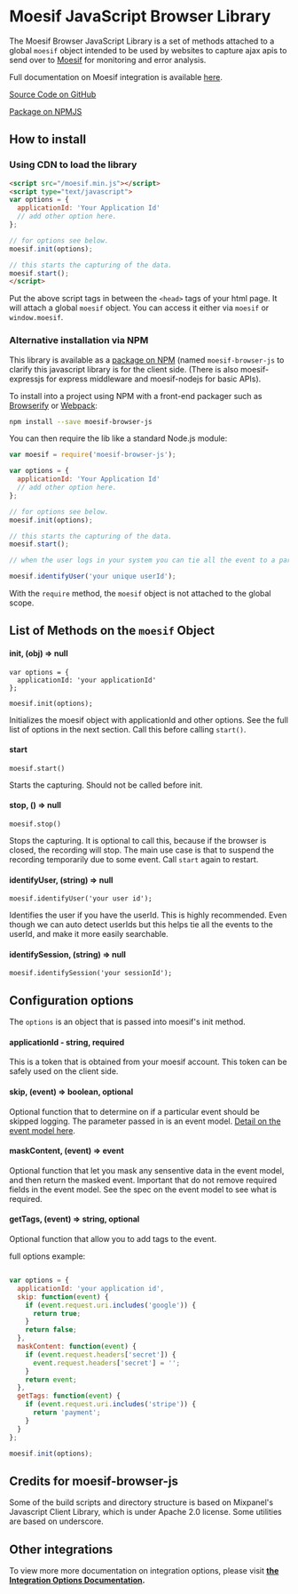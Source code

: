 # Moesif JavaScript Browser Library

The Moesif Browser JavaScript Library is a set of methods attached to a global `moesif` object
intended to be used by websites to capture ajax apis to send over to [Moesif](https://www.moesif.com) 
for monitoring and error analysis.

Full documentation on Moesif integration is available [here](https://www.moesif.com/docs).

[Source Code on GitHub](https://github.com/moesif/moesif-browser-js)

[Package on NPMJS](https://www.npmjs.com/package/moesif-browser-js)

## How to install


### Using CDN to load the library


```html
<script src="/moesif.min.js"></script>
<script type="text/javascript">
var options = {
  applicationId: 'Your Application Id'
  // add other option here. 
};

// for options see below. 
moesif.init(options);

// this starts the capturing of the data. 
moesif.start(); 
</script>
```

Put the above script tags in between the `<head>` tags of your html page. 
It will attach a global `moesif` object. You can access it either via `moesif` or `window.moesif`.

### Alternative installation via NPM

This library is available as a [package on NPM](https://www.npmjs.com/package/moesif-browser-js) 
(named `moesif-browser-js` to clarify this javascript library is for the client side. (There is also
 moesif-expressjs for express middleware and moesif-nodejs for basic APIs). 

To install into a project using NPM with a front-end packager such as 
[Browserify](http://browserify.org/) or [Webpack](https://webpack.github.io/):

```sh
npm install --save moesif-browser-js
```

You can then require the lib like a standard Node.js module:

```javascript
var moesif = require('moesif-browser-js');

var options = {
  applicationId: 'Your Application Id'
  // add other option here. 
};

// for options see below. 
moesif.init(options);

// this starts the capturing of the data. 
moesif.start(); 

// when the user logs in your system you can tie all the event to a particular user. 

moesif.identifyUser('your unique userId');

```

With the `require` method, the `moesif` object is not attached to the global scope. 

## List of Methods on the `moesif` Object

#### init, (obj) => null

```
var options = {
  applicationId: 'your applicationId'
};

moesif.init(options);

```

Initializes the moesif object with applicationId and other options. See the full list of options 
in the next section. Call this before calling `start()`.

#### start

```
moesif.start()
```

Starts the capturing. Should not be called before init.

#### stop, () => null

```
moesif.stop()
```

Stops the capturing. It is optional to call this, because if the browser is closed, the recording will stop. 
The main use case is that to suspend the recording temporarily due to some event. Call `start` again to restart. 


#### identifyUser, (string) => null

```
moesif.identifyUser('your user id');
```

Identifies the user if you have the userId. This is highly recommended. Even though we can auto
detect userIds but this helps tie all the events to the userId, and make it more easily searchable. 

#### identifySession, (string) => null

```
moesif.identifySession('your sessionId');
```


## Configuration options

The `options` is an object that is passed into moesif's init method. 

#### applicationId - string, required

This is a token that is obtained from your moesif account. This token can be safely used on the 
client side.


#### skip, (event) => boolean, optional

Optional function that to determine on if a particular event should be skipped logging. 
The parameter passed in is an event model. [Detail on the event model here](https://www.moesif.com/docs/api#create-an-event).

#### maskContent, (event) => event

Optional function that let you mask any sensentive data in the event model, and then return
the masked event. Important that do not remove required fields in the event model. See the spec 
on the event model to see what is required. 

#### getTags, (event) => string, optional

Optional function that allow you to add tags to the event. 

full options example: 

```javascript

var options = {
  applicationId: 'your application id',
  skip: function(event) {
    if (event.request.uri.includes('google')) {
      return true;
    }
    return false;
  },
  maskContent: function(event) {
    if (event.request.headers['secret']) {
      event.request.headers['secret'] = '';
    }
    return event;
  },
  getTags: function(event) {
    if (event.request.uri.includes('stripe')) {
      return 'payment';
    }
  }
};

moesif.init(options);

```

## Credits for moesif-browser-js 

Some of the build scripts and directory structure is based on Mixpanel's Javascript Client Library, 
which is under Apache 2.0 license.
Some utilities are based on underscore. 

## Other integrations

To view more more documentation on integration options, please visit __[the Integration Options Documentation](https://www.moesif.com/docs/getting-started/integration-options/).__

